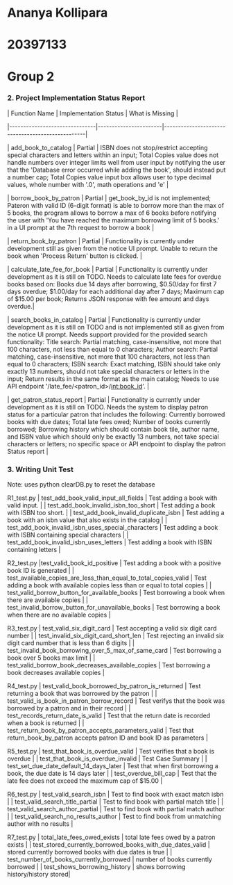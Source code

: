 
# Ananya Kollipara
# 20397133
# Group 2

### 2. Project Implementation Status Report

| Function Name                 | Implementation Status | What is Missing                                  |

|-------------------------------|-----------------------|--------------------------------------------------|

| add_book_to_catalog           | Partial               | ISBN does not stop/restrict accepting special characters and letters within an input; Total Copies value does not handle numbers over integer limits well from user input by notifying the user that the 'Database error occurred while adding the book', should instead put a number cap; Total Copies value input box allows user to type decimal values, whole number with '.0', math operations  and 'e' |

| borrow_book_by_patron         | Partial               | get_book_by_id is not implemented; Pateron with valid ID (6-digit format) is able to borrow more than the max of 5 books, the program allows to borrow a max of 6 books before notifying the user with 'You have reached the maximum borrowing limit of 5 books.' in a UI prompt at the 7th request to borrow a book |

| return_book_by_patron         | Partial               | Functionality is currently under development still as given from the notice UI prompt. Unable to return the book when 'Process Return' button is clicked. |

| calculate_late_fee_for_book   | Partial               | Functionality is currently under development as it is still on TODO. Needs to calculate late fees for overdue books based on: Books due 14 days after borrowing, $0.50/day for first 7 days overdue; $1.00/day for each additional day after 7 days; Maximum cap of $15.00 per book; Returns JSON response with fee amount and days overdue.|

| search_books_in_catalog       | Partial               | Functionality is currently under development as it is still on TODO and is not implemented still as given from the notice UI prompt. Needs support provided for the provided search functionality: Title search: Partial matching, case-insensitive, not more that 100 characters, not less than equal to 0 characters; Author search: Partial matching, case-insensitive, not more that 100 characters, not less than equal to 0 characters; ISBN search: Exact matching, ISBN should take only exactly 13 numbers, should not take special characters or letters in the input; Return results in the same format as the main catalog; Needs to use API endpoint '/late_fee/<patron_id>/<int:book_id>'. |

| get_patron_status_report      | Partial               | Functionality is currently under development as it is still on TODO. Needs the system to display patron status for a particular patron that includes the following: Currently borrowed books with due dates; Total late fees owed; Number of books currently borrowed; Borrowing history which should contain book tile, author name, and ISBN value which should only be exactly 13 numbers, not take special characters or letters; no specific space or API endpoint to display the patron Status report |

### 3. Writing Unit Test
Note: uses python clearDB.py to reset the database

R1_test.py
| test_add_book_valid_input_all_fields | Test adding a book with valid input. |
| test_add_book_invalid_isbn_too_short | Test adding a book with ISBN too short. |
| test_add_book_invalid_duplicate_isbn | Test adding a book with an isbn value that also exists in the catalog |
| test_add_book_invalid_isbn_uses_special_characters | Test adding a book with ISBN containing special characters |
| test_add_book_invalid_isbn_uses_letters | Test adding a book with ISBN containing letters |


R2_test.py
|test_valid_book_id_positive | Test adding a book with a positive book ID is generated |
| test_available_copies_are_less_than_equal_to_total_copies_valid | Test adding a book with available copies less than or equal to total copies |
| test_valid_borrow_button_for_available_books | Test borrowing a book when there are available copies |
| test_invalid_borrow_button_for_unavailable_books | Test borrowing a book when there are no available copies |


R3_test.py
| test_valid_six_digit_card | Test accepting a valid six digit card number |
| test_invalid_six_digit_card_short_len | Test rejecting an invalid six digit card number that is less than 6 digits |
| test_invalid_book_borrowing_over_5_max_of_same_card | Test borrowing a book over 5 books max limit |
| test_valid_borrow_book_decreases_available_copies | Test borrowing a book decreases available copies |

R4_test.py
| test_valid_book_borrowed_by_patron_is_returned | Test returning a book that was borrowed by the patron |
| test_valid_is_book_in_patron_borrow_record | Test verifys that the book was borrowed by a patron and in their record |
| test_records_return_date_is_valid | Test that the return date is recorded when a book is returned |
| test_return_book_by_patron_accepts_parameters_valid | Test that return_book_by_patron accepts patron ID and book ID as parameters |


R5_test.py
| test_that_book_is_overdue_valid | Test verifies that a book is overdue |
| test_that_book_is_overdue_invalid | Test Case Summary |
| test_set_due_date_default_14_days_later | Test that when first borrowing a book, the due date is 14 days later |
| test_overdue_bill_cap | Test that the late fee does not exceed the maximum cap of $15.00 |


R6_test.py
| test_valid_search_isbn | Test to find book with exact match isbn |
| test_valid_search_title_partial | Test to find book with partial match title |
| test_valid_search_author_partial | Test to find book with partial match author |
| test_valid_search_no_results_author | Test to find book from unmatching author with no results |


R7_test.py
| total_late_fees_owed_exists | total late fees owed by a patron exists |
| test_stored_currently_borrowed_books_with_due_dates_valid | stored currently borrowed books with due dates is true |
| test_number_of_books_currently_borrowed | number of books currently borrowed |
| test_shows_borrowing_history | shows borrowing history/history stored|






